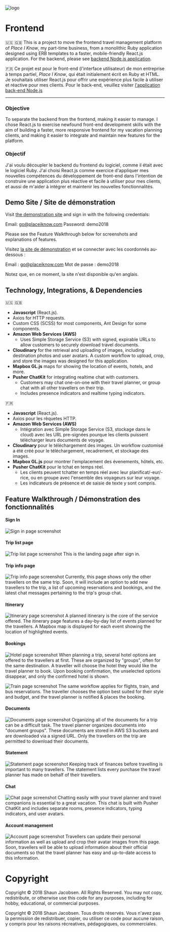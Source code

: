 ![logo](https://res.cloudinary.com/placeiknow/image/upload/c_scale,w_200/v1503588668/logo_shhvcy.png)
# Frontend
:us: :uk:
This is a project to move the frontend travel management platform of _Place I Know_, my part-time business, from a monolithic Ruby application designed using ERB templates to a faster, mobile-friendly React.js application. For the backend, please see [backend Node.js application](https://github.com/shaunjacobsen/place_i_know_backend_v2).

:fr:
Ce projet est pour le front-end (l'interface utilisateur) de mon entreprise à temps partiel, _Place I Know_, qui était initialement écrit en Ruby et HTML. Je souhaitais utiliser React.js pour offrir une expérience plus facile à utiliser et réactive pour mes clients. Pour le back-end, veuillez visiter [l'application back-end Node.js](https://github.com/shaunjacobsen/place_i_know_backend_v2)

---

### Objective
To separate the backend from the frontend, making it easier to manage. I chose React.js to exercise newfound front-end development skills with the aim of building a faster, more responsive frontend for my vacation planning clients, and making it easier to integrate and maintain new features for the platform.

### Objectif
J'ai voulu découpler le backend du frontend du logiciel, comme il était avec le logiciel Ruby. J'ai choisi React.js comme exercice d'appliquer mes nouvelles compétences du développement de front-end dans l'intention de construire une application plus réactive et facile à utiliser pour mes clients, et aussi de m'aider à intégrer et maintenir les nouvelles fonctionnalités.

## Demo Site / Site de démonstration
Visit [the demonstration site](http://http://placeiknow-frontend-staging.herokuapp.com/) and sign in with the following credentials:

Email: go@placeiknow.com
Password: demo2018

Please see the Feature Walkthrough below for screenshots and explanations of features.

Visitez [la site de démonstration](http://http://placeiknow-frontend-staging.herokuapp.com/) et se connecter avec les coordonnés au-dessous :

Email : go@placeiknow.com
Mot de passe : demo2018

Notez que, en ce moment, la site n'est disponible qu'en anglais.

## Technology, Integrations, & Dependencies

:us: :uk:
- **Javascript** (React.js).
- Axios for HTTP requests.
- Custom CSS (SCSS) for most components, Ant Design for some components.
- **Amazon Web Services (AWS)**
  - Uses Simple Storage Service (S3) with signed, expirable URLs to allow customers to securely download travel documents.
- **Cloudinary** for the retrieval and uploading of images, including destination photos and user avatars. A custom workflow to upload, crop, and store the images was designed for this application.
- **Mapbox GL.js** maps for showing the location of events, hotels, and more.
- **Pusher ChatKit** for integrating realtime chat with customers.
  - Customers may chat one-on-one with their travel planner, or group chat with all other travellers on their trip.
  - Includes presence indicators and realtime typing indicators.

:fr:
- **Javascript** (React.js).
- Axios pour les rêquetes HTTP.
- **Amazon Web Services (AWS)**
  - Intégration avec Simple Storage Service (S3, stockage dans le cloud) avec les URL pre-signées pourque les clients puissent télécharger leurs documents de voyage.
- **Cloudinary** pour le téléchargement des images. Un workflow customisé a été créé pour le téléchargement, recadrement, et stockage des images.
- **Mapbox GL.js** pour montrer l'emplacement des évenements, hôtels, etc. 
- **Pusher ChatKit** pour le tchat en temps réel.
  - Les clients peuvent tchatter en temps réel avec leur planificat/-eur/-rice, ou en groupe avec l'ensemble des voyageurs sur leur voyage.
  - Les indicateurs de présence et de saisie de texte y sont compris.

## Feature Walkthrough / Démonstration des fonctionnalités
#### Sign In
![Sign in page screenshot](https://res.cloudinary.com/placeiknow/image/upload/c_scale,w_775/v1527177649/demo/Sign_in.png)

#### Trip list page
![Trip list page screenshot](https://res.cloudinary.com/placeiknow/image/upload/c_scale,w_775/v1527177560/demo/Main_screen.png)
This is the landing page after sign in.

#### Trip info page
![Trip info page screenshot](https://res.cloudinary.com/placeiknow/image/upload/c_scale,w_775/v1527177641/demo/Trip_info.png)
Currently, this page shows only the other travellers on the same trip. Soon, it will include an option to add new travellers to the trip, a list of upcoming reservations and bookings, and the latest chat messages pertaining to the trip's group chat.

#### Itinerary
![Itinerary page screenshot](https://res.cloudinary.com/placeiknow/image/upload/c_scale,w_775/v1527177688/demo/Itinerary.png)
A planned itinerary is the core of the service offered. The itinerary page features a day-by-day list of events planned for the travellers. A Mapbox map is displayed for each event showing the location of highlighted events.

#### Bookings
![Hotel page screenshot](https://res.cloudinary.com/placeiknow/image/upload/c_scale,w_775/v1527177646/demo/Hotels.png)
When planning a trip, several hotel options are offered to the travellers at first. These are organized by "groups", often for the same destination. A traveller will choose the hotel they would like the travel planner to book. Upon booking confirmation, the unselected options disappear, and only the confirmed hotel is shown.

![Train page screenshot](https://res.cloudinary.com/placeiknow/image/upload/c_scale,w_775/v1527177640/demo/Train.png)
The same workflow applies for flights, train, and bus reservations. The traveller chooses the option best suited for their style and budget, and the travel planner is notified & places the booking.

#### Documents
![Documents page screenshot](https://res.cloudinary.com/placeiknow/image/upload/c_scale,w_775/v1527177640/demo/Documents.png)
Organizing all of the documents for a trip can be a difficult task. The travel planner organizes documents into "document groups". These documents are stored in AWS S3 buckets and are downloaded via a signed URL. Only the travellers on the trip are permitted to download their documents.

#### Statement
![Statement page screenshot](https://res.cloudinary.com/placeiknow/image/upload/c_scale,w_775/v1527177641/demo/Statement.png)
Keeping track of finances before travelling is important to many travellers. The statement lists every purchase the travel planner has made on behalf of their travellers.

#### Chat
![Chat page screenshot](https://res.cloudinary.com/placeiknow/image/upload/c_scale,w_775/v1527178686/demo/Chat.png)
Chatting easily with your travel planner and travel companions is essential to a great vacation. This chat is built with Pusher ChatKit and includes separate rooms, presence indicators, typing indicators, and user avatars.

#### Account management
![Account page screenshot](https://res.cloudinary.com/placeiknow/image/upload/c_scale,w_775/v1527177640/demo/Account_page.png)
Travellers can update their personal information as well as upload and crop their avatar images from this page. Soon, travellers will be able to upload information about their official documents so that the travel planner has easy and up-to-date access to this information.


# Copyright
Copyright © 2018 Shaun Jacobsen. All Rights Reserved.
You may not copy, redistribute, or otherwise use this code for any purposes, including for hobby, educational, or commercial purposes.

Copyright © 2018 Shaun Jacobsen. Tous droits réservés.
Vous n'avez pas la permission de redistribuer, copier, ou utiliser ce code pour aucune raison, y compris pour les raisons récreatives, pédagogiques, ou commerciales.